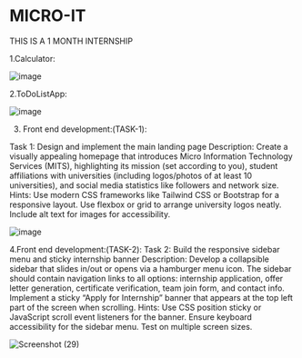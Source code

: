 # MICRO-IT
THIS IS A 1 MONTH INTERNSHIP

1.Calculator:


![image](https://github.com/user-attachments/assets/3e9ce7a1-aab6-477a-b6e0-e9f9e6eaea8f)

2.ToDoListApp:


![image](https://github.com/user-attachments/assets/f77dd2b9-b694-4260-b1d0-2beda454cda5)


3. Front end development:(TASK-1):
   
 Task 1: Design and implement the main landing page
Description: Create a visually appealing homepage that introduces Micro Information
Technology Services (MITS), highlighting its mission (set according to you), student
affiliations with universities (including logos/photos of at least 10 universities), and social
media statistics like followers and network size.
Hints: Use modern CSS frameworks like Tailwind CSS or Bootstrap for a responsive layout.
Use flexbox or grid to arrange university logos neatly. Include alt text for images for
accessibility.

   ![image](https://github.com/user-attachments/assets/d31f24aa-f580-48cf-9b83-527272fa21c9)

   4.Front end development:(TASK-2):
   Task 2: Build the responsive sidebar menu and sticky internship
banner
Description: Develop a collapsible sidebar that slides in/out or opens via a hamburger menu
icon. The sidebar should contain navigation links to all options: internship application, offer
letter generation, certificate verification, team join form, and contact info. Implement a
sticky “Apply for Internship” banner that appears at the top left part of the screen when
scrolling.
Hints: Use CSS position sticky or JavaScript scroll event listeners for the banner. Ensure
keyboard accessibility for the sidebar menu. Test on multiple screen sizes.

![Screenshot (29)](https://github.com/user-attachments/assets/4a6b0020-2a0a-4b01-9a37-bb8853d32c97)


